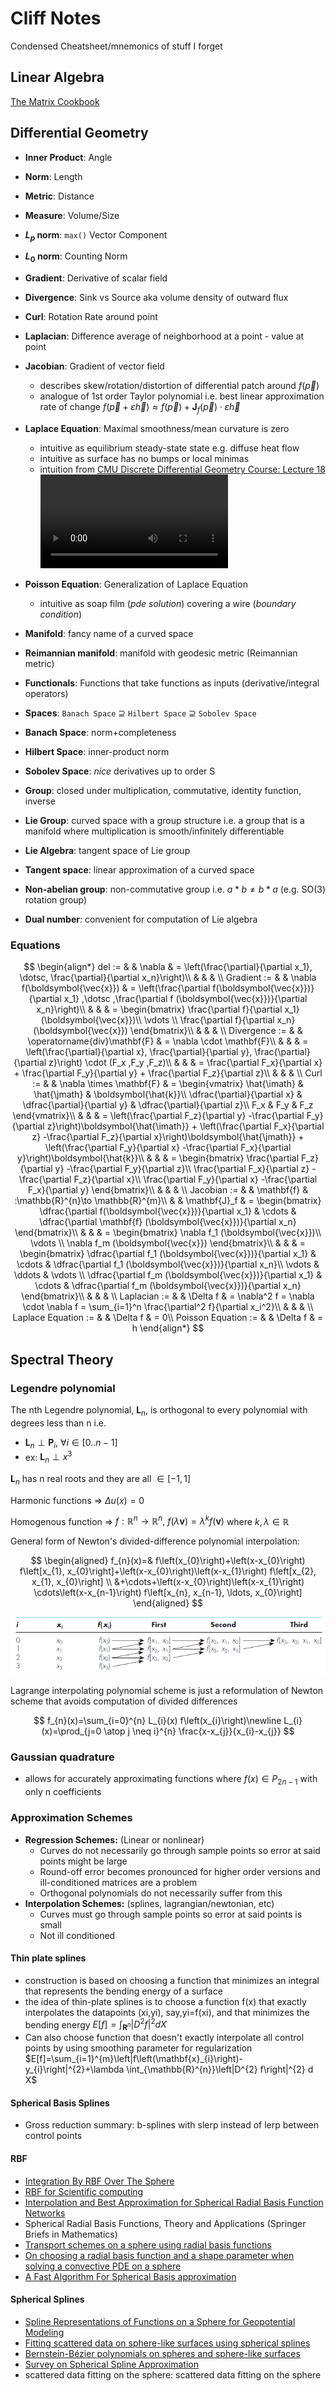 # Cliff Notes

Condensed Cheatsheet/mnemonics of stuff I forget

## Linear Algebra
[The Matrix Cookbook](_assets/matrix-cookbook.pdf)

## Differential Geometry
  
- **Inner Product**:  Angle
- **Norm**:           Length
- **Metric**:         Distance
- **Measure**:        Volume/Size
- **$L_p$ norm**:     `max()` Vector Component
- **$L_0$ norm**:     Counting Norm

- **Gradient**:       Derivative of scalar field
- **Divergence**:     Sink vs Source aka volume density of outward flux
- **Curl**:           Rotation Rate around point
- **Laplacian**:      Difference average of neighborhood at a point - value at point
- **Jacobian**:       Gradient of vector field
  - describes skew/rotation/distortion of differential patch around $f(\vec p)$
  - analogue of 1st order Taylor polynomial i.e. best linear approximation rate of change
    $f(\vec{p} + \varepsilon \vec{h})\approx f(\vec{p} )+\mathbf{J}_{f} (\vec{p})\cdot \varepsilon \vec{h}$

- **Laplace Equation**: Maximal smoothness/mean curvature is zero
  - intuitive as equilibrium steady-state state e.g. diffuse heat flow
  - intuitive as surface has no bumps or local minimas
  - intuition from [CMU Discrete Differential Geometry Course: Lecture 18](https://www.youtube.com/watch?v=oEq9ROl9Umk)
    ![](_assets/laplacian.mp4)
- **Poisson Equation**: Generalization of Laplace Equation
  - intuitive as soap film (_pde solution_) covering a wire (_boundary condition_)


- **Manifold**:            fancy name of a curved space
- **Reimannian manifold**: manifold with geodesic metric (Reimannian metric)
- **Functionals**:         Functions that take functions as inputs (derivative/integral operators)

- **Spaces**:              `Banach Space` ⊇ `Hilbert Space` ⊇ `Sobolev Space`
- **Banach Space**:        norm+completeness
- **Hilbert Space**:       inner-product norm
- **Sobolev Space**:       _nice_ derivatives up to order S

- **Group**:               closed under multiplication, commutative, identity function, inverse
- **Lie Group**:           curved space with a group structure i.e. a group that is a manifold where multiplication is smooth/infinitely differentiable
- **Lie Algebra**:         tangent space of Lie group
- **Tangent space**:       linear approximation of a curved space
- **Non-abelian group**:   non-commutative group i.e. $a*b \neq b*a$ (e.g. SO(3) rotation group)
- **Dual number**:         convenient for computation of Lie algebra

### Equations
$$
\begin{align*}
del :=  &  & \nabla  & = \left(\frac{\partial}{\partial x_1}, \dotsc, \frac{\partial}{\partial x_n}\right)\\
 &  &  & \\
Gradient :=  &  & \nabla f(\boldsymbol{\vec{x}}) & = \left(\frac{\partial f(\boldsymbol{\vec{x}})}{\partial x_1} ,\dotsc ,\frac{\partial f (\boldsymbol{\vec{x}})}{\partial x_n}\right)\\
 &  &  & = \begin{bmatrix}
\frac{\partial f}{\partial x_1} (\boldsymbol{\vec{x}})\\
\vdots \\
\frac{\partial f}{\partial x_n} (\boldsymbol{\vec{x}})
\end{bmatrix}\\
 &  &  & \\
Divergence :=  &  & \operatorname{div}\mathbf{F} & = \nabla \cdot \mathbf{F}\\
 &  &  & = \left(\frac{\partial}{\partial x}, \frac{\partial}{\partial y}, \frac{\partial}{\partial z}\right) \cdot (F_x ,F_y ,F_z)\\
 &  &  & = \frac{\partial F_x}{\partial x} + \frac{\partial F_y}{\partial y} + \frac{\partial F_z}{\partial z}\\
 &  &  & \\
Curl :=  &  & \nabla \times \mathbf{F} & = \begin{vmatrix}
\hat{\imath} & \hat{\jmath} & \boldsymbol{\hat{k}}\\
\dfrac{\partial}{\partial x} & \dfrac{\partial}{\partial y} & \dfrac{\partial}{\partial z}\\
F_x & F_y & F_z
\end{vmatrix}\\
 &  &  & =
 \left(\frac{\partial F_z}{\partial y} -\frac{\partial F_y}{\partial z}\right)\boldsymbol{\hat{\imath}} +
 \left(\frac{\partial F_x}{\partial z} -\frac{\partial F_z}{\partial x}\right)\boldsymbol{\hat{\jmath}} +
 \left(\frac{\partial F_y}{\partial x} -\frac{\partial F_x}{\partial y}\right)\boldsymbol{\hat{k}}\\
 &  &  & = \begin{bmatrix}
\frac{\partial F_z}{\partial y} -\frac{\partial F_y}{\partial z}\\
\frac{\partial F_x}{\partial z} -\frac{\partial F_z}{\partial x}\\
\frac{\partial F_y}{\partial x} -\frac{\partial F_x}{\partial y}
\end{bmatrix}\\
 &  &  & \\
Jacobian :=  &  & \mathbf{f} & :\mathbb{R}^{n}\to \mathbb{R}^{m}\\
 &  & \mathbf{J}_f & = \begin{bmatrix}
\dfrac{\partial f(\boldsymbol{\vec{x}})}{\partial x_1} & \cdots  & \dfrac{\partial \mathbf{f} (\boldsymbol{\vec{x}})}{\partial x_n}
\end{bmatrix}\\
 &  &  & = \begin{bmatrix}
\nabla f_1 (\boldsymbol{\vec{x}})\\
\vdots \\
\nabla f_m (\boldsymbol{\vec{x}})
\end{bmatrix}\\
 &  &  & = \begin{bmatrix}
\dfrac{\partial f_1 (\boldsymbol{\vec{x}})}{\partial x_1} & \cdots  & \dfrac{\partial f_1 (\boldsymbol{\vec{x}})}{\partial x_n}\\
\vdots  & \ddots  & \vdots \\
\dfrac{\partial f_m (\boldsymbol{\vec{x}})}{\partial x_1} & \cdots  & \dfrac{\partial f_m (\boldsymbol{\vec{x}})}{\partial x_n}
\end{bmatrix}\\
 &  &  & \\
Laplacian :=  &  & \Delta f & = \nabla^2 f = \nabla \cdot \nabla f = \sum_{i=1}^n \frac{\partial^2 f}{\partial x_i^2}\\
 &  &  & \\
Laplace Equation :=  &  & \Delta f & = 0\\
Poisson Equation :=  &  & \Delta f & = h
\end{align*}
$$

## Spectral Theory

### Legendre polynomial

The nth Legendre polynomial, $\boldsymbol{L}_{n}$, is orthogonal to every polynomial with degrees less than n i.e.

- $\boldsymbol{L}_{n} \perp \boldsymbol{P}_{i}, \ \forall i\in [0..n-1]$
- ex: $\boldsymbol{L}_{n} \perp x^{3}$

$\boldsymbol{L}_{n}$ has n real roots and they are all $\in [-1,1]$

Harmonic functions => $\Delta u(x) = 0$

Homogenous function => $f : \mathbb{R}^{n} \to \mathbb{R}^{n}, \ f(\lambda \mathbf{v})=\lambda^{k} f(\mathbf{v})$ where $k,\lambda \in \mathbb{R}$

General form of Newton's divided-difference polynomial interpolation:

$$
\begin{aligned} f_{n}(x)=& f\left(x_{0}\right)+\left(x-x_{0}\right) f\left[x_{1}, x_{0}\right]+\left(x-x_{0}\right)\left(x-x_{1}\right) f\left[x_{2}, x_{1}, x_{0}\right] \\ &+\cdots+\left(x-x_{0}\right)\left(x-x_{1}\right) \cdots\left(x-x_{n-1}\right) f\left[x_{n}, x_{n-1}, \ldots, x_{0}\right] \end{aligned}
$$

![](_assets/newton-interp-visualization.png)

Lagrange interpolating polynomial scheme is just a reformulation of Newton scheme that avoids computation of divided differences

$$
f_{n}(x)=\sum_{i=0}^{n} L_{i}(x) f\left(x_{i}\right)\newline
L_{i}(x)=\prod_{j=0 \atop j \neq i}^{n} \frac{x-x_{j}}{x_{i}-x_{j}}
$$

### Gaussian quadrature

- allows for accurately approximating functions where $f(x) \in P_{2n-1}$ with only n coefficients

### Approximation Schemes

- **Regression Schemes:** (Linear or nonlinear)
  - Curves do not necessarily go through sample points so error at said points might be large
  - Round-off error becomes pronounced for higher order versions and ill-conditioned matrices are a problem
  - Orthogonal polynomials do not necessarily suffer from this
- **Interpolation Schemes:** (splines, lagrangian/newtonian, etc)
  - Curves must go through sample points so error at said points is small
  - Not ill conditioned

#### Thin plate splines

- construction is based on choosing a function that minimizes an integral that represents the bending energy of a surface
- the idea of thin-plate splines is to choose a function f(x) that exactly interpolates the datapoints (xi,yi), say,yi=f(xi), and that minimizes the bending energy
  $E[f]=\int_{\mathbf{R}^{n}}\left|D^{2} f\right|^{2} d X$
- Can also choose function that doesn't exactly interpolate all control points by using smoothing parameter for regularization
  $E[f]=\sum_{i=1}^{m}\left|f\left(\mathbf{x}_{i}\right)-y_{i}\right|^{2}+\lambda \int_{\mathbb{R}^{n}}\left|D^{2} f\right|^{2} d X$

#### Spherical Basis Splines

- Gross reduction summary: b-splines with slerp instead of lerp between control points

#### RBF

- [Integration By RBF Over The Sphere](https://www.math.unipd.it/~marcov/pdf/AMR05_17.pdf)
- [RBF for Scientific computing](https://math.boisestate.edu/~wright/montestigliano/RBFsForScientificComputingPartOne.pdf)
- [Interpolation and Best Approximation for Spherical Radial Basis Function Networks](https://www.hindawi.com/journals/aaa/2013/206265)
- Spherical Radial Basis Functions, Theory and Applications (Springer Briefs in Mathematics)
- [Transport schemes on a sphere using radial basis functions](https://www.math.utah.edu/~wright/misc/msFinal_Grady.pdf)
- [On choosing a radial basis function and a shape parameter when solving a convective PDE on a sphere](https://amath.colorado.edu/faculty/fornberg/Docs/Fornberg_Piret_2.pdf)
- [A Fast Algorithm For Spherical Basis approximation](https://www.math.uni-luebeck.de/mitarbeiter/prestin/ps/sharma.pdf)

#### Spherical Splines

- [Spline Representations of Functions on a Sphere for Geopotential Modeling](https://kb.osu.edu/bitstream/handle/1811/78653/1/SES_GeodeticScience_Report_475.pdf)
- [Fitting scattered data on sphere-like surfaces using spherical splines](https://math.vanderbilt.edu/schumake/ans4.pdf)
- [Bernstein-Bézier polynomials on spheres and sphere-like surfaces](https://math.vanderbilt.edu/neamtum/papers/ans2.pdf)
- [Survey on Spherical Spline Approximation](https://pdfs.semanticscholar.org/63eb/efb9cbdc248371e2fe4f09fa7e70b89c5008.pdf)
- scattered data fitting on the sphere: scattered data fitting on the sphere
